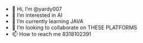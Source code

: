 - 👋 Hi, I’m @yardy007
- 👀 I’m interested in AI 
- 🌱 I’m currently learning JAVA
- 💞️ I’m looking to collaborate on THESE PLATFORMS
- 📫 How to reach me 8318102391

<!---
yardy007/yardy007 is a ✨ special ✨ repository because its `README.md` (this file) appears on your GitHub profile.
You can click the Preview link to take a look at your changes.
--->
